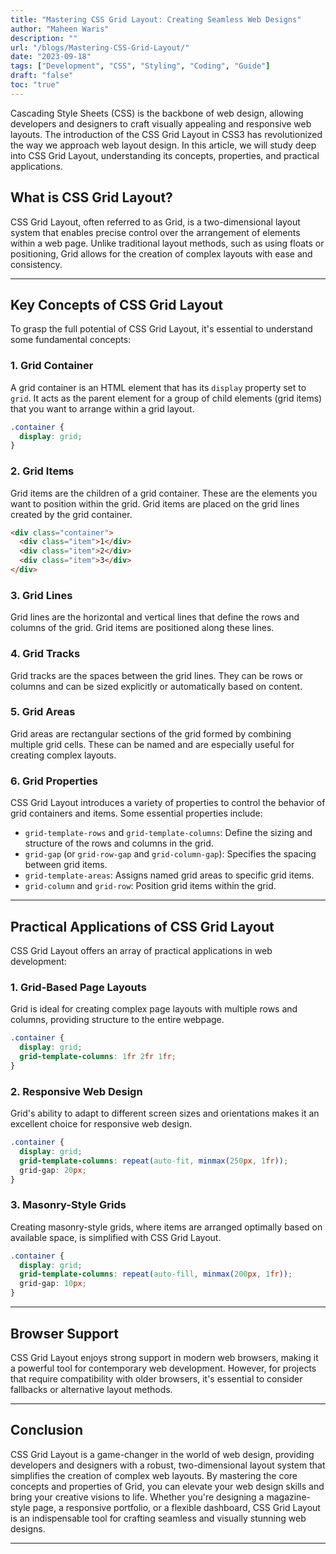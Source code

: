 ```yaml
---
title: "Mastering CSS Grid Layout: Creating Seamless Web Designs"
author: "Maheen Waris"
description: ""
url: "/blogs/Mastering-CSS-Grid-Layout/"
date: "2023-09-18"
tags: ["Development", "CSS", "Styling", "Coding", "Guide"]
draft: "false"
toc: "true"
---
```


Cascading Style Sheets (CSS) is the backbone of web design, allowing developers and designers to craft visually appealing and responsive web layouts. The introduction of the CSS Grid Layout in CSS3 has revolutionized the way we approach web layout design. In this article, we will study deep into CSS Grid Layout, understanding its concepts, properties, and practical applications.

## What is CSS Grid Layout?

CSS Grid Layout, often referred to as Grid, is a two-dimensional layout system that enables precise control over the arrangement of elements within a web page. Unlike traditional layout methods, such as using floats or positioning, Grid allows for the creation of complex layouts with ease and consistency.

<hr>

## Key Concepts of CSS Grid Layout

To grasp the full potential of CSS Grid Layout, it's essential to understand some fundamental concepts:

### 1. Grid Container

A grid container is an HTML element that has its `display` property set to `grid`. It acts as the parent element for a group of child elements (grid items) that you want to arrange within a grid layout.

```css
.container {
  display: grid;
}
```

### 2. Grid Items

Grid items are the children of a grid container. These are the elements you want to position within the grid. Grid items are placed on the grid lines created by the grid container.

```html
<div class="container">
  <div class="item">1</div>
  <div class="item">2</div>
  <div class="item">3</div>
</div>
```

### 3. Grid Lines

Grid lines are the horizontal and vertical lines that define the rows and columns of the grid. Grid items are positioned along these lines.

### 4. Grid Tracks

Grid tracks are the spaces between the grid lines. They can be rows or columns and can be sized explicitly or automatically based on content.

### 5. Grid Areas

Grid areas are rectangular sections of the grid formed by combining multiple grid cells. These can be named and are especially useful for creating complex layouts.

### 6. Grid Properties

CSS Grid Layout introduces a variety of properties to control the behavior of grid containers and items. Some essential properties include:

- `grid-template-rows` and `grid-template-columns`: Define the sizing and structure of the rows and columns in the grid.
- `grid-gap` (or `grid-row-gap` and `grid-column-gap`): Specifies the spacing between grid items.
- `grid-template-areas`: Assigns named grid areas to specific grid items.
- `grid-column` and `grid-row`: Position grid items within the grid.

<hr>

## Practical Applications of CSS Grid Layout

CSS Grid Layout offers an array of practical applications in web development:

### 1. Grid-Based Page Layouts

Grid is ideal for creating complex page layouts with multiple rows and columns, providing structure to the entire webpage.

```css
.container {
  display: grid;
  grid-template-columns: 1fr 2fr 1fr;
}
```

### 2. Responsive Web Design

Grid's ability to adapt to different screen sizes and orientations makes it an excellent choice for responsive web design.

```css
.container {
  display: grid;
  grid-template-columns: repeat(auto-fit, minmax(250px, 1fr));
  grid-gap: 20px;
}
```

### 3. Masonry-Style Grids

Creating masonry-style grids, where items are arranged optimally based on available space, is simplified with CSS Grid Layout.

```css
.container {
  display: grid;
  grid-template-columns: repeat(auto-fill, minmax(200px, 1fr));
  grid-gap: 10px;
}
```

<hr>

## Browser Support

CSS Grid Layout enjoys strong support in modern web browsers, making it a powerful tool for contemporary web development. However, for projects that require compatibility with older browsers, it's essential to consider fallbacks or alternative layout methods.

<hr>

## Conclusion

CSS Grid Layout is a game-changer in the world of web design, providing developers and designers with a robust, two-dimensional layout system that simplifies the creation of complex web layouts. By mastering the core concepts and properties of Grid, you can elevate your web design skills and bring your creative visions to life. Whether you're designing a magazine-style page, a responsive portfolio, or a flexible dashboard, CSS Grid Layout is an indispensable tool for crafting seamless and visually stunning web designs.

---

